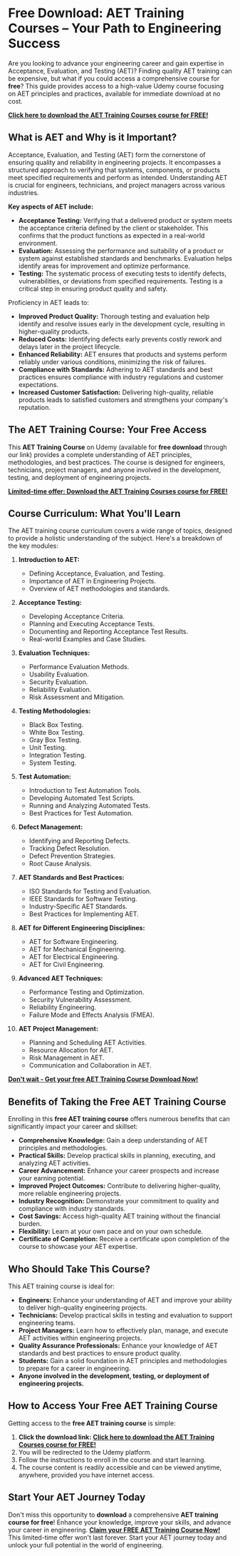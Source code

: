 # Free Download: AET Training Courses – Your Path to Engineering Success

Are you looking to advance your engineering career and gain expertise in Acceptance, Evaluation, and Testing (AET)? Finding quality AET training can be expensive, but what if you could access a comprehensive course for **free**? This guide provides access to a high-value Udemy course focusing on AET principles and practices, available for immediate download at no cost.

[**Click here to download the AET Training Courses course for FREE!**](https://udemywork.com/aet-training-courses)

## What is AET and Why is it Important?

Acceptance, Evaluation, and Testing (AET) form the cornerstone of ensuring quality and reliability in engineering projects. It encompasses a structured approach to verifying that systems, components, or products meet specified requirements and perform as intended. Understanding AET is crucial for engineers, technicians, and project managers across various industries.

**Key aspects of AET include:**

*   **Acceptance Testing:** Verifying that a delivered product or system meets the acceptance criteria defined by the client or stakeholder. This confirms that the product functions as expected in a real-world environment.
*   **Evaluation:** Assessing the performance and suitability of a product or system against established standards and benchmarks. Evaluation helps identify areas for improvement and optimize performance.
*   **Testing:** The systematic process of executing tests to identify defects, vulnerabilities, or deviations from specified requirements. Testing is a critical step in ensuring product quality and safety.

Proficiency in AET leads to:

*   **Improved Product Quality:** Thorough testing and evaluation help identify and resolve issues early in the development cycle, resulting in higher-quality products.
*   **Reduced Costs:** Identifying defects early prevents costly rework and delays later in the project lifecycle.
*   **Enhanced Reliability:** AET ensures that products and systems perform reliably under various conditions, minimizing the risk of failures.
*   **Compliance with Standards:** Adhering to AET standards and best practices ensures compliance with industry regulations and customer expectations.
*   **Increased Customer Satisfaction:** Delivering high-quality, reliable products leads to satisfied customers and strengthens your company's reputation.

## The AET Training Course: Your Free Access

This **AET Training Course** on Udemy (available for **free download** through our link) provides a complete understanding of AET principles, methodologies, and best practices. The course is designed for engineers, technicians, project managers, and anyone involved in the development, testing, and deployment of engineering projects.

**[Limited-time offer: Download the AET Training Courses course for FREE!](https://udemywork.com/aet-training-courses)**

## Course Curriculum: What You'll Learn

The AET training course curriculum covers a wide range of topics, designed to provide a holistic understanding of the subject. Here's a breakdown of the key modules:

1.  **Introduction to AET:**
    *   Defining Acceptance, Evaluation, and Testing.
    *   Importance of AET in Engineering Projects.
    *   Overview of AET methodologies and standards.

2.  **Acceptance Testing:**
    *   Developing Acceptance Criteria.
    *   Planning and Executing Acceptance Tests.
    *   Documenting and Reporting Acceptance Test Results.
    *   Real-world Examples and Case Studies.

3.  **Evaluation Techniques:**
    *   Performance Evaluation Methods.
    *   Usability Evaluation.
    *   Security Evaluation.
    *   Reliability Evaluation.
    *   Risk Assessment and Mitigation.

4.  **Testing Methodologies:**
    *   Black Box Testing.
    *   White Box Testing.
    *   Gray Box Testing.
    *   Unit Testing.
    *   Integration Testing.
    *   System Testing.

5.  **Test Automation:**
    *   Introduction to Test Automation Tools.
    *   Developing Automated Test Scripts.
    *   Running and Analyzing Automated Tests.
    *   Best Practices for Test Automation.

6.  **Defect Management:**
    *   Identifying and Reporting Defects.
    *   Tracking Defect Resolution.
    *   Defect Prevention Strategies.
    *   Root Cause Analysis.

7.  **AET Standards and Best Practices:**
    *   ISO Standards for Testing and Evaluation.
    *   IEEE Standards for Software Testing.
    *   Industry-Specific AET Standards.
    *   Best Practices for Implementing AET.

8.  **AET for Different Engineering Disciplines:**
    *   AET for Software Engineering.
    *   AET for Mechanical Engineering.
    *   AET for Electrical Engineering.
    *   AET for Civil Engineering.

9.  **Advanced AET Techniques:**
    *   Performance Testing and Optimization.
    *   Security Vulnerability Assessment.
    *   Reliability Engineering.
    *   Failure Mode and Effects Analysis (FMEA).

10. **AET Project Management:**
    *   Planning and Scheduling AET Activities.
    *   Resource Allocation for AET.
    *   Risk Management in AET.
    *   Communication and Collaboration in AET.

[**Don't wait - Get your free AET Training Course Download Now!**](https://udemywork.com/aet-training-courses)

## Benefits of Taking the Free AET Training Course

Enrolling in this **free AET training course** offers numerous benefits that can significantly impact your career and skillset:

*   **Comprehensive Knowledge:** Gain a deep understanding of AET principles and methodologies.
*   **Practical Skills:** Develop practical skills in planning, executing, and analyzing AET activities.
*   **Career Advancement:** Enhance your career prospects and increase your earning potential.
*   **Improved Project Outcomes:** Contribute to delivering higher-quality, more reliable engineering projects.
*   **Industry Recognition:** Demonstrate your commitment to quality and compliance with industry standards.
*   **Cost Savings:** Access high-quality AET training without the financial burden.
*   **Flexibility:** Learn at your own pace and on your own schedule.
*   **Certificate of Completion:** Receive a certificate upon completion of the course to showcase your AET expertise.

## Who Should Take This Course?

This AET training course is ideal for:

*   **Engineers:** Enhance your understanding of AET and improve your ability to deliver high-quality engineering projects.
*   **Technicians:** Develop practical skills in testing and evaluation to support engineering teams.
*   **Project Managers:** Learn how to effectively plan, manage, and execute AET activities within engineering projects.
*   **Quality Assurance Professionals:** Enhance your knowledge of AET standards and best practices to ensure product quality.
*   **Students:** Gain a solid foundation in AET principles and methodologies to prepare for a career in engineering.
*   **Anyone involved in the development, testing, or deployment of engineering projects.**

## How to Access Your Free AET Training Course

Getting access to the **free AET training course** is simple:

1.  **Click the download link:** [**Click here to download the AET Training Courses course for FREE!**](https://udemywork.com/aet-training-courses)
2.  You will be redirected to the Udemy platform.
3.  Follow the instructions to enroll in the course and start learning.
4.  The course content is readily accessible and can be viewed anytime, anywhere, provided you have internet access.

## Start Your AET Journey Today

Don't miss this opportunity to **download** a comprehensive **AET training course for free**! Enhance your knowledge, improve your skills, and advance your career in engineering. **[Claim your FREE AET Training Course Now!](https://udemywork.com/aet-training-courses)** This limited-time offer won't last forever. Start your AET journey today and unlock your full potential in the world of engineering.
